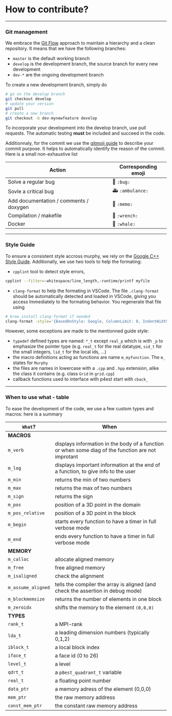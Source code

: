 # How to contribute?
----------------------------
### Git management
We embrace the [Git Flow](https://nvie.com/posts/a-successful-git-branching-model/) approach to maintain a hierarchy and a clean repository.
It means that we have the following branches:
- `master` is the default working branch
- `develop` is the development branch, the source branch for every new development
- `dev-*` are the ongoing development branch

To create a new development branch, simply do
```bash
# go on the develop branch
git checkout develop
# update your version
git pull
# create a new branch
git checkout -b dev-mynewfeature develop
```
To incorporate your development into the develop branch, use pull requests.
The automatic testing **must** be included and succeed in the code.

Additionnaly, for the commit we use the [gitmoji guide](https://gitmoji.carloscuesta.me) to describe your commit purpose.
It helps to automatically identify the reason of the commit. Here is a small non-exhaustive list

Action | Corresponding emoji
--------|-----------------------------
Solve a regular bug | :bug: `:bug:`
Sovle a critical bug | :ambulance: `:ambulance:`
Add documentation / comments / doxygen | :memo: `:memo:`
Compilation / makefile | :wrench: `:wrench:`
Docker | :whale: `:whale:`

<!-- ----------------------------
### Typing variables
To ease the remplacement of the doubles into floats and handle the different types of ints, we define 3 types:
- `sid_t`: small ID types, for numbers aimed between `-127` and `127`.
- `lid_t`: local ID types, for every **local** number, aimed between `-2 147 483 648` and `2 147 483 648`. This type does not fit for memory types, use `size_t` instead
- `real_t` and it's pointer `real_p`: stands for floating points numbers (`double` or `float`).

No `int` declarations are used in the code, except for MPI rank-related numbers, which are `int` by the MPI standard. -->



----------------------------
### Style Guide
To ensure a consistent style accross murphy, we rely on the [Google C++ Style Guide](https://google.github.io/styleguide/cppguide.html#C++_Version).
Additionally, we use two tools to help the formating:
- `cpplint` tool to detect style errors,
```bash
cpplint --filter=-whitespace/line_length,-runtime/printf myfile
```
- `clang-format` to help the formating in VSCode. The file `.clang-format` should be automatically detected and loaded in VSCode, giving you access Immediately to the formating behavior. You regenerate that file using 
```bash
# brew install clang-format if needed
clang-format -style='{BasedOnStyle: Google, ColumnLimit: 0, IndentWidth: 4, AlignConsecutiveAssignments: true, AlignConsecutiveDeclarations: true, AlignEscapedNewlines: true, AlignOperands: true }' -dump-config > .clang-format
```

However, some exceptions are made to the mentionned guide style:
- `typedef` defined types are named: `*_t` except `real_p` which is with `_p` to emphasize the pointer type (e.g. `real_t` for the real datatype, `sid_t` for the small integers, `lid_t` for the local ids, ...)
- the macro definitions acting as functions are name `m_myfunction`. The `m_` states for `Murphy`
- the files are names in lowercase with a `.cpp` and `.hpp` extension, alike the class it contains (e.g. class `Grid` in `grid.cpp`)
- callback functions used to interface with p4est start with `cback_`


----------------------------
### When to use what - table

To ease the development of the code, we use a few custom types and macros: here is a summary

|`What`? | When
--------|-----------------------------
| **MACROS**
`m_verb` | displays information in the body of a function or when some diag of the function are not improtant
`m_log` | displays important information at the end of a function, to give info to the user
`m_min` | returns the min of two numbers
`m_max` | returns the max of two numbers
`m_sign` | returns the sign
`m_pos` | position of a 3D point in the domain
`m_pos_relative` | position of a 3D point in the block
`m_begin` | starts every function to have a timer in full verbose mode
`m_end` | ends every function to have a timer in full verbose mode
| **MEMORY**
`m_calloc` | allocate aligned memory
`m_free` | free aligned memory
`m_isaligned` | check the alignment
`m_assume_aligned` | tells the compiler the array is aligned (and check the assertion in debug mode)
`m_blockmemsize` | returns the number of elements in one block
`m_zeroidx` | shifts the memory to the element `(0,0,0)`
| **TYPES**
`rank_t` | a MPI-rank
`lda_t` | a leading dimension numbers (typically 0,1,2)
`iblock_t` | a local block index
`iface_t` | a face id (0 to 26)
`level_t` | a level
`qdrt_t`| a `p8est_quadrant_t` variable
`real_t` | a floating point number
`data_ptr` | a memory adress of the element (0,0,0)
`mem_ptr` | the raw memory address
`const_mem_ptr` | the constant raw memory address

